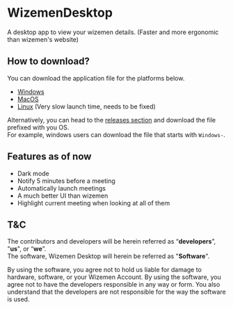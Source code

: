 # WizemenDesktop
A desktop app to view your wizemen details. (Faster and more ergonomic than wizemen's website)  

## How to download?  
You can download the application file for the platforms below.  
- [Windows](https://github.com/DhrumanGupta/WizemenDesktop/releases/latest/download/Windows-Wizemen.Desktop.Setup.exe)
- [MacOS](https://github.com/DhrumanGupta/WizemenDesktop/releases/latest/download/MacOS-Wizemen.Desktop.dmg)
- [Linux](https://github.com/DhrumanGupta/WizemenDesktop/releases/latest/download/Linux-Wizemen.Desktop.AppImage) (Very slow launch time, needs to be fixed)
  
Alternatively, you can head to the [releases section](https://github.com/DhrumanGupta/WizemenDesktop/releases) and download the file prefixed with you OS.  
For example, windows users can download the file that starts with `Windows-`.   

## Features as of now
- Dark mode
- Notify 5 minutes before a meeting
- Automatically launch meetings
- A much better UI than wizemen
- Highlight current meeting when looking at all of them
  
## T&C
The contributors and developers will be herein referred as “**developers**”, "**us**", or “**we**”.  
The software, Wizemen Desktop will herein be referred as "**Software**".  

By using the software, you agree not to hold us liable for damage to hardware, software, or your Wizemen Account. By using the software, you agree not to have the developers responsible in any way or form. You also understand that the developers are not responsible for the way the software is used.
